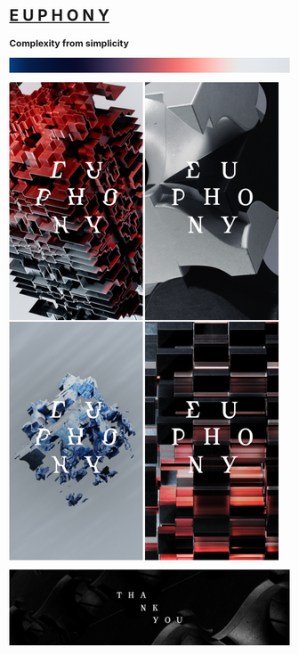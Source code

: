 # <a href="https://17clouds.github.io/euphony/euphony/ready-html/"> E U P H O N Y  </a>

### Complexity from simplicity

<img src="https://github.com/17clouds/euphony/blob/84b5a7ab14051dab0955da5e0f3be3b7f5ecb08d/euphony/assets/readme-img/1.png" width="992">
<p>
  <img src="https://github.com/17clouds/euphony/blob/84b5a7ab14051dab0955da5e0f3be3b7f5ecb08d/euphony/assets/readme-img/2.png" width="240"> 
  <img src="https://github.com/17clouds/euphony/blob/84b5a7ab14051dab0955da5e0f3be3b7f5ecb08d/euphony/assets/readme-img/3.png" width="240"> 
  <img src="https://github.com/17clouds/euphony/blob/84b5a7ab14051dab0955da5e0f3be3b7f5ecb08d/euphony/assets/readme-img/4.png" width="240"> 
  <img src="https://github.com/17clouds/euphony/blob/84b5a7ab14051dab0955da5e0f3be3b7f5ecb08d/euphony/assets/readme-img/5.png" width="240">
<p/>
<img src="https://github.com/17clouds/euphony/blob/84b5a7ab14051dab0955da5e0f3be3b7f5ecb08d/euphony/assets/readme-img/6.png" width="992">
